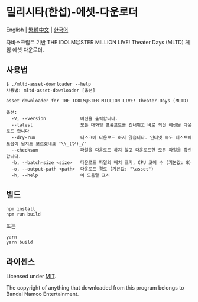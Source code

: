 # 밀리시타(한섭)-에셋-다운로더

English | [繁體中文](README.zh-TW.md) | [한국어](README.ko-KR.md)

자바스크립트 기반 THE IDOLM@STER MILLION LIVE! Theater Days (MLTD) 게임 에셋 다운로더.

## 사용법

```console
$ ./mltd-asset-downloader --help
사용법: mltd-asset-downloader [옵션]

asset downloader for THE IDOLM@STER MILLION LIVE! Theater Days (MLTD)

옵션:
  -V, --version             버전을 출력합니다.
  --latest                  모든 대화형 프롬프트를 건너뛰고 바로 최신 에셋을 다운로드 합니다
  --dry-run                 디스크에 다운로드 하지 않습니다. 인터넷 속도 테스트에 도움이 될지도 모르겠네요 ¯\\_(ツ)_/¯
  --checksum                파일을 다운로드 하지 않고 다운로드한 모든 파일을 확인합니다.
  -b, --batch-size <size>   다운로드 파일의 배치 크기, CPU 코어 수 (기본값: 8)
  -o, --output-path <path>  다운로드 경로 (기본값: "\asset")
  -h, --help                이 도움말 표시
```

## 빌드

```shell
npm install
npm run build
```

또는

```shell
yarn
yarn build
```

## 라이센스

Licensed under [MIT](LICENSE).

The copyright of anything that downloaded from this program belongs to Bandai Namco Entertainment.
